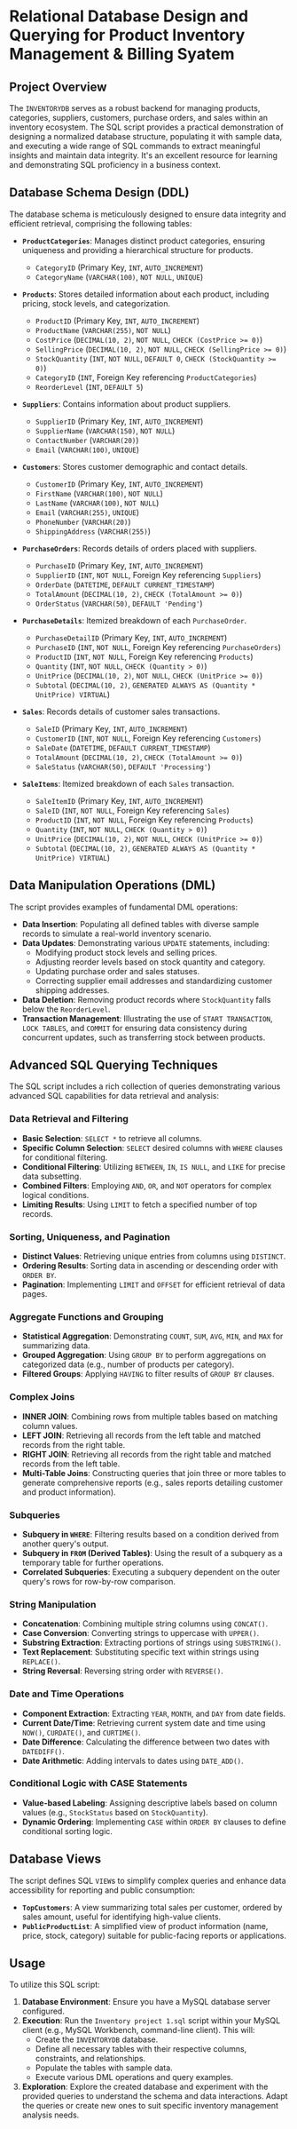 # Relational Database Design and Querying for Product Inventory Management & Billing Syatem 

## Project Overview

The `INVENTORYDB` serves as a robust backend for managing products, categories, suppliers, customers, purchase orders, and sales within an inventory ecosystem. The SQL script provides a practical demonstration of designing a normalized database structure, populating it with sample data, and executing a wide range of SQL commands to extract meaningful insights and maintain data integrity. It's an excellent resource for learning and demonstrating SQL proficiency in a business context.

## Database Schema Design (DDL)

The database schema is meticulously designed to ensure data integrity and efficient retrieval, comprising the following tables:

  * **`ProductCategories`**: Manages distinct product categories, ensuring uniqueness and providing a hierarchical structure for products.

      * `CategoryID` (Primary Key, `INT`, `AUTO_INCREMENT`)
      * `CategoryName` (`VARCHAR(100)`, `NOT NULL`, `UNIQUE`)

  * **`Products`**: Stores detailed information about each product, including pricing, stock levels, and categorization.

      * `ProductID` (Primary Key, `INT`, `AUTO_INCREMENT`)
      * `ProductName` (`VARCHAR(255)`, `NOT NULL`)
      * `CostPrice` (`DECIMAL(10, 2)`, `NOT NULL`, `CHECK (CostPrice >= 0)`)
      * `SellingPrice` (`DECIMAL(10, 2)`, `NOT NULL`, `CHECK (SellingPrice >= 0)`)
      * `StockQuantity` (`INT`, `NOT NULL`, `DEFAULT 0`, `CHECK (StockQuantity >= 0)`)
      * `CategoryID` (`INT`, Foreign Key referencing `ProductCategories`)
      * `ReorderLevel` (`INT`, `DEFAULT 5`)

  * **`Suppliers`**: Contains information about product suppliers.

      * `SupplierID` (Primary Key, `INT`, `AUTO_INCREMENT`)
      * `SupplierName` (`VARCHAR(150)`, `NOT NULL`)
      * `ContactNumber` (`VARCHAR(20)`)
      * `Email` (`VARCHAR(100)`, `UNIQUE`)

  * **`Customers`**: Stores customer demographic and contact details.

      * `CustomerID` (Primary Key, `INT`, `AUTO_INCREMENT`)
      * `FirstName` (`VARCHAR(100)`, `NOT NULL`)
      * `LastName` (`VARCHAR(100)`, `NOT NULL`)
      * `Email` (`VARCHAR(255)`, `UNIQUE`)
      * `PhoneNumber` (`VARCHAR(20)`)
      * `ShippingAddress` (`VARCHAR(255)`)

  * **`PurchaseOrders`**: Records details of orders placed with suppliers.

      * `PurchaseID` (Primary Key, `INT`, `AUTO_INCREMENT`)
      * `SupplierID` (`INT`, `NOT NULL`, Foreign Key referencing `Suppliers`)
      * `OrderDate` (`DATETIME`, `DEFAULT CURRENT_TIMESTAMP`)
      * `TotalAmount` (`DECIMAL(10, 2)`, `CHECK (TotalAmount >= 0)`)
      * `OrderStatus` (`VARCHAR(50)`, `DEFAULT 'Pending'`)

  * **`PurchaseDetails`**: Itemized breakdown of each `PurchaseOrder`.

      * `PurchaseDetailID` (Primary Key, `INT`, `AUTO_INCREMENT`)
      * `PurchaseID` (`INT`, `NOT NULL`, Foreign Key referencing `PurchaseOrders`)
      * `ProductID` (`INT`, `NOT NULL`, Foreign Key referencing `Products`)
      * `Quantity` (`INT`, `NOT NULL`, `CHECK (Quantity > 0)`)
      * `UnitPrice` (`DECIMAL(10, 2)`, `NOT NULL`, `CHECK (UnitPrice >= 0)`)
      * `Subtotal` (`DECIMAL(10, 2)`, `GENERATED ALWAYS AS (Quantity * UnitPrice) VIRTUAL`)

  * **`Sales`**: Records details of customer sales transactions.

      * `SaleID` (Primary Key, `INT`, `AUTO_INCREMENT`)
      * `CustomerID` (`INT`, `NOT NULL`, Foreign Key referencing `Customers`)
      * `SaleDate` (`DATETIME`, `DEFAULT CURRENT_TIMESTAMP`)
      * `TotalAmount` (`DECIMAL(10, 2)`, `CHECK (TotalAmount >= 0)`)
      * `SaleStatus` (`VARCHAR(50)`, `DEFAULT 'Processing'`)

  * **`SaleItems`**: Itemized breakdown of each `Sales` transaction.

      * `SaleItemID` (Primary Key, `INT`, `AUTO_INCREMENT`)
      * `SaleID` (`INT`, `NOT NULL`, Foreign Key referencing `Sales`)
      * `ProductID` (`INT`, `NOT NULL`, Foreign Key referencing `Products`)
      * `Quantity` (`INT`, `NOT NULL`, `CHECK (Quantity > 0)`)
      * `UnitPrice` (`DECIMAL(10, 2)`, `NOT NULL`, `CHECK (UnitPrice >= 0)`)
      * `Subtotal` (`DECIMAL(10, 2)`, `GENERATED ALWAYS AS (Quantity * UnitPrice) VIRTUAL`)

## Data Manipulation Operations (DML)

The script provides examples of fundamental DML operations:

  * **Data Insertion**: Populating all defined tables with diverse sample records to simulate a real-world inventory scenario.
  * **Data Updates**: Demonstrating various `UPDATE` statements, including:
      * Modifying product stock levels and selling prices.
      * Adjusting reorder levels based on stock quantity and category.
      * Updating purchase order and sales statuses.
      * Correcting supplier email addresses and standardizing customer shipping addresses.
  * **Data Deletion**: Removing product records where `StockQuantity` falls below the `ReorderLevel`.
  * **Transaction Management**: Illustrating the use of `START TRANSACTION`, `LOCK TABLES`, and `COMMIT` for ensuring data consistency during concurrent updates, such as transferring stock between products.

## Advanced SQL Querying Techniques

The SQL script includes a rich collection of queries demonstrating various advanced SQL capabilities for data retrieval and analysis:

### Data Retrieval and Filtering

  * **Basic Selection**: `SELECT *` to retrieve all columns.
  * **Specific Column Selection**: `SELECT` desired columns with `WHERE` clauses for conditional filtering.
  * **Conditional Filtering**: Utilizing `BETWEEN`, `IN`, `IS NULL`, and `LIKE` for precise data subsetting.
  * **Combined Filters**: Employing `AND`, `OR`, and `NOT` operators for complex logical conditions.
  * **Limiting Results**: Using `LIMIT` to fetch a specified number of top records.

### Sorting, Uniqueness, and Pagination

  * **Distinct Values**: Retrieving unique entries from columns using `DISTINCT`.
  * **Ordering Results**: Sorting data in ascending or descending order with `ORDER BY`.
  * **Pagination**: Implementing `LIMIT` and `OFFSET` for efficient retrieval of data pages.

### Aggregate Functions and Grouping

  * **Statistical Aggregation**: Demonstrating `COUNT`, `SUM`, `AVG`, `MIN`, and `MAX` for summarizing data.
  * **Grouped Aggregation**: Using `GROUP BY` to perform aggregations on categorized data (e.g., number of products per category).
  * **Filtered Groups**: Applying `HAVING` to filter results of `GROUP BY` clauses.

### Complex Joins

  * **INNER JOIN**: Combining rows from multiple tables based on matching column values.
  * **LEFT JOIN**: Retrieving all records from the left table and matched records from the right table.
  * **RIGHT JOIN**: Retrieving all records from the right table and matched records from the left table.
  * **Multi-Table Joins**: Constructing queries that join three or more tables to generate comprehensive reports (e.g., sales reports detailing customer and product information).

### Subqueries

  * **Subquery in `WHERE`**: Filtering results based on a condition derived from another query's output.
  * **Subquery in `FROM` (Derived Tables)**: Using the result of a subquery as a temporary table for further operations.
  * **Correlated Subqueries**: Executing a subquery dependent on the outer query's rows for row-by-row comparison.

### String Manipulation

  * **Concatenation**: Combining multiple string columns using `CONCAT()`.
  * **Case Conversion**: Converting strings to uppercase with `UPPER()`.
  * **Substring Extraction**: Extracting portions of strings using `SUBSTRING()`.
  * **Text Replacement**: Substituting specific text within strings using `REPLACE()`.
  * **String Reversal**: Reversing string order with `REVERSE()`.

### Date and Time Operations

  * **Component Extraction**: Extracting `YEAR`, `MONTH`, and `DAY` from date fields.
  * **Current Date/Time**: Retrieving current system date and time using `NOW()`, `CURDATE()`, and `CURTIME()`.
  * **Date Difference**: Calculating the difference between two dates with `DATEDIFF()`.
  * **Date Arithmetic**: Adding intervals to dates using `DATE_ADD()`.

### Conditional Logic with CASE Statements

  * **Value-based Labeling**: Assigning descriptive labels based on column values (e.g., `StockStatus` based on `StockQuantity`).
  * **Dynamic Ordering**: Implementing `CASE` within `ORDER BY` clauses to define conditional sorting logic.

## Database Views

The script defines SQL `VIEW`s to simplify complex queries and enhance data accessibility for reporting and public consumption:

  * **`TopCustomers`**: A view summarizing total sales per customer, ordered by sales amount, useful for identifying high-value clients.
  * **`PublicProductList`**: A simplified view of product information (name, price, stock, category) suitable for public-facing reports or applications.

## Usage

To utilize this SQL script:

1.  **Database Environment**: Ensure you have a MySQL database server configured.
2.  **Execution**: Run the `Inventory project 1.sql` script within your MySQL client (e.g., MySQL Workbench, command-line client). This will:
      * Create the `INVENTORYDB` database.
      * Define all necessary tables with their respective columns, constraints, and relationships.
      * Populate the tables with sample data.
      * Execute various DML operations and query examples.
3.  **Exploration**: Explore the created database and experiment with the provided queries to understand the schema and data interactions. Adapt the queries or create new ones to suit specific inventory management analysis needs.
